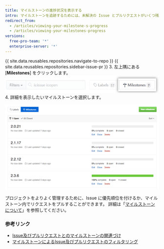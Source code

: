 ```yaml
---
title: マイルストーンの進捗状況を表示する
intro: マイルストーンを追跡するためには、未解決の Issue とプルリクエストがいくつ残っているかをよく理解しておく必要があります。
redirect_from:
  - /articles/viewing-your-milestone-s-progress
  - /articles/viewing-your-milestones-progress
versions:
  free-pro-team: '*'
  enterprise-server: '*'
---
```


{{ site.data.reusables.repositories.navigate-to-repo }}
{{ site.data.reusables.repositories.sidebar-issue-pr }}
3. 左上隅にある [**Milestones**] をクリックします。 ![Issue マイルストーンボタン](/assets/images/help/issues/issues_milestone_button.png)
4. 詳細を表示したいマイルストーンを選択します。

![Issue マイルストーンの概要](/assets/images/help/issues/issues_milestone_overview.png)

プロジェクトをよりよく管理するために、Issue に優先順位を付けるか、マイルストーン内でリクエストをプルすることができます。 詳細は「[マイルストーンについて](/articles/about-milestones#prioritizing-issues-and-pull-requests-in-milestones)」を参照してください。

### 参考リンク

* [Issue及びプルリクエストとのマイルストーンの関連づけ](/articles/associating-milestones-with-issues-and-pull-requests)
* [マイルストーンによるIssue及びプルリクエストのフィルタリング](/articles/filtering-issues-and-pull-requests-by-milestone)
